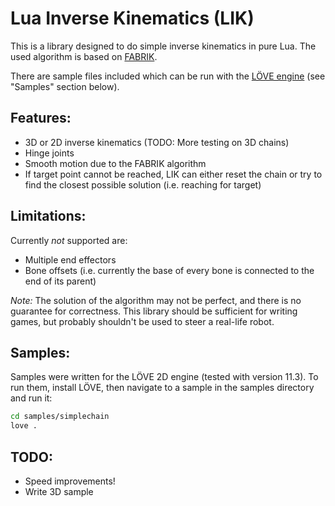 Lua Inverse Kinematics (LIK)
============================

This is a library designed to do simple inverse kinematics in pure Lua. The used algorithm is based on [FABRIK](http://www.andreasaristidou.com/FABRIK.html).

There are sample files included which can be run with the [LÖVE engine](https://love2d.org/) (see "Samples" section below).

Features:
---------

- 3D or 2D inverse kinematics (TODO: More testing on 3D chains)
- Hinge joints
- Smooth motion due to the FABRIK algorithm
- If target point cannot be reached, LIK can either reset the chain or try to find the closest possible solution (i.e. reaching for target)

Limitations:
-----------

Currently _not_ supported are:

- Multiple end effectors
- Bone offsets (i.e. currently the base of every bone is connected to the end of its parent)

*Note:* The solution of the algorithm may not be perfect, and there is no guarantee for correctness. This library should be sufficient for writing games, but probably shouldn't be used to steer a real-life robot.

Samples:
--------
Samples were written for the LÖVE 2D engine (tested with version 11.3). To run them, install LÖVE, then navigate to a sample in the samples directory and run it:

```Bash
cd samples/simplechain
love .
```

TODO:
-----

- Speed improvements!
- Write 3D sample


